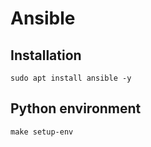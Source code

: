 # Ansible

## Installation
```
sudo apt install ansible -y
```

## Python environment
```
make setup-env
```